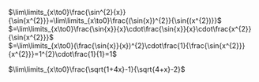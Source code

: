 $\lim\limits_{x\to0}\frac{\sin^{2}{x}}{\sin{x^{2}}}=\lim\limits_{x\to0}\frac{(\sin{x})^{2}}{\sin{(x^{2})}}$  
$=\lim\limits_{x\to0}\frac{\sin{x}}{x}\cdot\frac{\sin{x}}{x}\cdot\frac{x^{2}}{\sin{x^{2}}}$  
$=\lim\limits_{x\to0}(\frac{\sin{x}}{x})^{2}\cdot\frac{1}{\frac{\sin{x^{2}}}{x^{2}}}=1^{2}\cdot\frac{1}{1}=1$

$\lim\limits_{x\to0}\frac{\sqrt{1+4x}-1}{\sqrt{4+x}-2}$  

